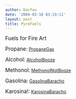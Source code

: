 ```yaml
---
author: Dasfoo
date: '2004-03-18 03:19:11'
layout: post
title: PyroFuels
---
```


<big>Fuels for Fire Art</big>

<big>Propane:</big> [PropaneGas](PropaneGas.html)

<big>Alcohol:</big> [AlcoholBooze](AlcoholBooze.html)

<big>Methonol:</big> [MethonolNotBooze](MethonolNotBooze.html)

<big>Gasolina:</big> [GasolinaBaracho](GasolinaBaracho.html)

<big>Karosina!:</big> [KarosinaBaracho](KarosinaBaracho.html)
